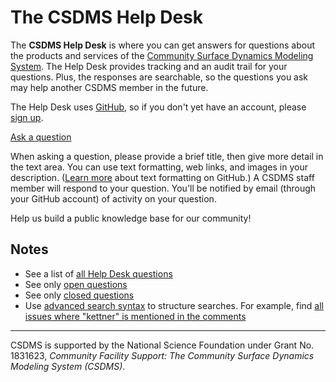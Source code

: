 # The CSDMS Help Desk

The **CSDMS Help Desk**
is where you can get answers for questions about the products and services of the
[Community Surface Dynamics Modeling System][csdms].
The Help Desk provides tracking and an audit trail for your questions.
Plus, the responses are searchable,
so the questions you ask may help another CSDMS member in the future.

The Help Desk uses [GitHub][github],
so if you don't yet have an account,
please [sign up][github-join].

<a href="https://github.com/csdms/help-desk/issues/new/choose" class="button">Ask a question</a>

When asking a question, please provide a brief title, then give more detail in the text area.
You can use text formatting, web links, and images in your description. ([Learn more][github-text] about text formatting on GitHub.)
A CSDMS staff member will respond to your question. You'll be notified by email (through your GitHub account) of activity on your question.

Help us build a public knowledge base for our community!

## Notes

* See a list of [all Help Desk questions][questions]
* See only [open questions][open]
* See only [closed questions][closed]
* Use [advanced search syntax][advanced] to structure searches. For example, find [all issues where "kettner" is mentioned in the comments][kettner]

---

CSDMS is supported by the National Science Foundation
under Grant No. 1831623, *Community Facility Support:
The Community Surface Dynamics Modeling System (CSDMS)*.


<!-- Links -->
[csdms]: https://csdms.colorado.edu
[github]: https://github.com
[github-join]: https://github.com/join
[github-text]: https://help.github.com/en/github/writing-on-github/basic-writing-and-formatting-syntax
[questions]: https://github.com/csdms/help-desk/issues?utf8=%E2%9C%93&q=
[open]: https://github.com/csdms/help-desk/issues
[closed]: https://github.com/csdms/help-desk/issues?q=is%3Aissue+is%3Aclosed
[advanced]: https://help.github.com/en/articles/searching-issues-and-pull-requests
[kettner]: https://github.com/csdms/help-desk/issues?utf8=%E2%9C%93&q=kettner+in%3Acomments
